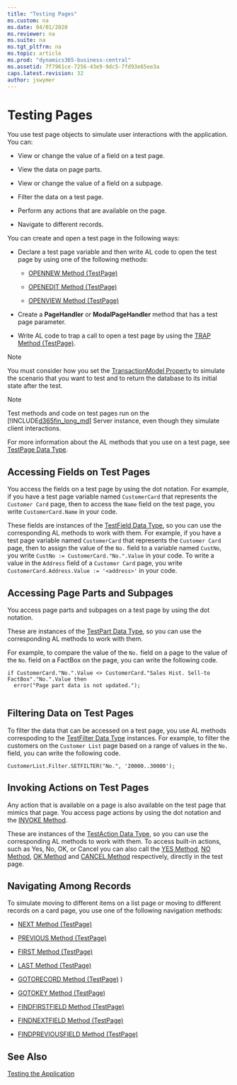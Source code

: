 ```yaml
---
title: "Testing Pages"
ms.custom: na
ms.date: 04/01/2020
ms.reviewer: na
ms.suite: na
ms.tgt_pltfrm: na
ms.topic: article
ms.prod: "dynamics365-business-central"
ms.assetid: 7f7961ce-7256-43e9-9dc5-7fd93e65ee3a
caps.latest.revision: 32
author: jswymer
---
```


# Testing Pages
You use test page objects to simulate user interactions with the application. You can:  
  
-   View or change the value of a field on a test page.  
  
-   View the data on page parts.  
  
-   View or change the value of a field on a subpage.  
  
-   Filter the data on a test page.  
  
-   Perform any actions that are available on the page.  
  
-   Navigate to different records.  


You can create and open a test page in the following ways:  
  
- Declare a test page variable and then write AL code to open the test page by using one of the following methods:  
  
  -   [OPENNEW Method \(TestPage\)](methods-auto/testpage/testpage-opennew-method.md)  
  
  -   [OPENEDIT Method \(TestPage\)](methods-auto/testpage/testpage-openedit-method.md)  
  
  -   [OPENVIEW Method \(TestPage\)](methods-auto/testpage/testpage-openview-method.md)  
  
- Create a **PageHandler** or **ModalPageHandler** method that has a test page parameter. 
  
- Write AL code to trap a call to open a test page by using the [TRAP Method \(TestPage\)](methods-auto/testpage/testpage-trap-method.md).  

> [!NOTE]
> You must consider how you set the [TransactionModel Property](properties/devenv-transactionmodel-property.md) to simulate the scenario that you want to test and to return the database to its initial state after the test. 

> [!NOTE]  
> Test methods and code on test pages run on the [!INCLUDE[d365fin_long_md](includes/d365fin_long_md.md)] Server instance, even though they simulate client interactions.  
 
 For more information about the AL methods that you use on a test page, see [TestPage Data Type](methods-auto/testpage/testpage-data-type.md).  

## Accessing Fields on Test Pages  
 You access the fields on a test page by using the dot notation. For example, if you have a test page variable named `CustomerCard` that represents the `Customer Card` page, then to access the `Name` field on the test page, you write `CustomerCard.Name` in your code.  
  
 These fields are instances of the [TestField Data Type](methods-auto/testfield/testfield-data-type.md), so you can use the corresponding AL methods to work with them. For example, if you have a test page variable named `CustomerCard` that represents the `Customer Card` page, then to assign the value of the `No.` field to a variable named `CustNo`, you write `CustNo := CustomerCard."No.".Value` in your code. To write a value in the `Address` field of a `Customer Card` page, you write `CustomerCard.Address.Value := '<address>'` in your code.  
 
  
## Accessing Page Parts and Subpages  
 You access page parts and subpages on a test page by using the dot notation. 
 
These are instances of the [TestPart Data Type](methods-auto/testpart/testpart-data-type.md), so you can use the corresponding AL methods to work with them.

For example, to compare the value of the `No.` field on a page to the value of the `No`. field on a FactBox on the page, you can write the following code.  

```  
if CustomerCard."No.".Value <> CustomerCard."Sales Hist. Sell-to FactBox"."No.".Value then  
  error("Page part data is not updated.");  
  
```  

## Filtering Data on Test Pages  
 To filter the data that can be accessed on a test page, you use AL methods correspoding to the [TestFilter Data Type](methods-auto/testpart/testpart-data-type.md) instances. For example, to filter the customers on the `Customer List` page based on a range of values in the `No.` field, you can write the following code.  
  
```  
CustomerList.Filter.SETFILTER("No.", '20000..30000');  
```  
  
## Invoking Actions on Test Pages  
 Any action that is available on a page is also available on the test page that mimics that page. You access page actions by using the dot notation and the [INVOKE Method](methods-auto/testaction/testaction-invoke-method.md). 

These are instances of the [TestAction Data Type](methods-auto/testaction/testaction-data-type.md), so you can use the corresponding AL methods to work with them. To access built-in actions, such as Yes, No, OK, or Cancel you can also call the [YES Method](methods-auto/testpage/testpage-yes-method.md), [NO Method](methods-auto/testpage/testpage-no-method.md), [OK Method](methods-auto/testpage/testpage-ok-method.md) and [CANCEL Method](methods-auto/testpage/testpage-ok-method.md) respectively, directly in the test page.
  
## Navigating Among Records  
 To simulate moving to different items on a list page or moving to different records on a card page, you use one of the following navigation methods:  
  
-   [NEXT Method \(TestPage\)](methods-auto/testpage/testpage-next-method.md)  
  
-   [PREVIOUS Method \(TestPage\)](methods-auto/testpage/testpage-previous-method.md) 
  
-   [FIRST Method \(TestPage\)](methods-auto/testpage/testpage-first-method.md)   
  
-   [LAST Method \(TestPage\)](methods-auto/testpage/testpage-last-method.md)  
  
-   [GOTORECORD Method \(TestPage\)](methods-auto/testpage/testpage-gotorecord-method.md) )  
  
-   [GOTOKEY Method \(TestPage\)](methods-auto/testpage/testpage-gotokey-method.md)   
  
-   [FINDFIRSTFIELD Method \(TestPage\)](methods-auto/testpage/testpage-findfirstfield-method.md)   
  
-   [FINDNEXTFIELD Method \(TestPage\)](methods-auto/testpage/testpage-findnextfield-method.md)   
  
-   [FINDPREVIOUSFIELD Method \(TestPage\)](methods-auto/testpage/testpage-findpreviousfield-method.md)   
  
## See Also  
 [Testing the Application](devenv-testing-pages.md)   